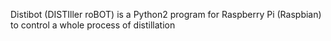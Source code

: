 Distibot (DISTIller roBOT) is a Python2 program for Raspberry Pi (Raspbian)
to control a whole process of distillation
